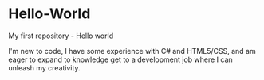 # Hello-World
My first repository - Hello world

I'm new to code, I have some experience with C# and HTML5/CSS, and am eager to expand to knowledge get to a development job where I can unleash my creativity.
